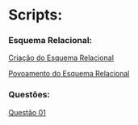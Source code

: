 # Scripts:

### Esquema Relacional:

[Criação do Esquema Relacional](/tarefas/t01/tarefa01-create.sql)

[Povoamento do Esquema Relacional](/tarefas/t01/tarefa01-inserts.sql)

### Questões:

[Questão 01](./tarefa01-q01.sql)